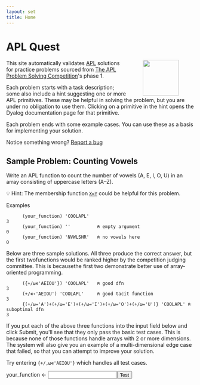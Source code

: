 ```yaml
---
layout: set
title: Home
---
```


<script type="text/javascript">
    // Highlight home button on homepage
    document.getElementById("home").classList.add("active");
</script>

# APL Quest

<div align="right">
	<img src="{{ site.url }}{{ site.baseurl }}/img/logo.svg" style="width: 10vw;float: right;padding: 0 3em;">
</div>

This site automatically validates [APL](https://apl.wiki) solutions for practice problems sourced from [The APL Problem Solving Competition](https://www.dyalog.com/student-competition.htm#APLPSComp)'s phase 1.

Each problem starts with a task description; some also include a hint suggesting one or more APL primitives. These may be helpful in solving the problem, but you are under no obligation to use them. Clicking on a primitive in the hint opens the Dyalog documentation page for that primitive.

Each problem ends with some example cases. You can use these as a basis for implementing your solution.

Notice something wrong? [Report a bug](https://github.com/Dyalog/PracticeProblems/issues/new?assignees=&labels=&template=bug_report.md&title=)  

## Sample Problem: Counting Vowels

Write an APL function to count the number of vowels (A, E, I, O, U) in an array consisting of uppercase letters (A–Z).

💡 Hint: The membership function [`X∊Y`](http://help.dyalog.com/latest/#Language/Primitive%20Functions/Membership.htm) could be helpful for this problem.

Examples

```APL
      (your_function) 'COOLAPL'
3
      (your_function) ''          ⍝ empty argument
0
      (your_function) 'NVWLSHR'   ⍝ no vowels here
0
```

Below are three sample solutions. All three produce the correct answer, but the first twofunctions would be ranked higher by the competition judging committee. This is becausethe first two demonstrate better use of array-oriented programming.

```APL
      ({+/⍵∊'AEIOU'}) 'COOLAPL'   ⍝ good dfn
3
      (+/∊∘'AEIOU') 'COOLAPL'     ⍝ good tacit function
3
      {(+/⍵='A')+(+/⍵='E')+(+/⍵='I')+(+/⍵='O')+(+/⍵='U')} 'COOLAPL' ⍝ suboptimal dfn      
3
```

If you put each of the above three functions into the input field below and click Submit, you'll see that they only pass the basic test cases. This is because none of those functions handle arrays with 2 or more dimensions. The system will also give you an example of a multi-dimensional edge case that failed, so that you can attempt to improve your solution.

Try entering `{+/,⍵∊'AEIOU'}` which handles all test cases.

<script>
    testCases = {"P0_Sample_Problem": {"a": ["'COOLAPL'","''","'NVWLSHR'","{⍵[?⍨≢⍵]}'AEIOU',⎕A[?26⍴⍨9+?16]"],"b": ["2 3⍴'APLYES'","⎕A[?26⍴⍨1+?2⍴⍨1+?2]","''⍴⍨¯1+?⍨3"],"f": "{+/,⍵∊'AEIOU'}","p": "{⊃⍣(1=≢,⍵)⊢⍵}"}};
</script>

<div class="pdiv"><span class="urfn">your_function ← </span><input oninput='this.parentElement.querySelector("button").disabled = false' id="P0_Sample_Problem_Input"><button onclick="submitSolution('P0_Sample_Problem')">Test</button></div>
<div id="P0_Sample_Problem_Output" class="tioOutput"></div>
